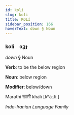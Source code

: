 ```yaml
---
id: koli
slug: koli
title: KOLİ
sidebar_position: 166
hoverText: down § Noun
---
```


### koli&emsp;<span kind="abugida">ɔʓɟ</span>

*down* **§** Noun

**Verb**: to be the below region

**Noun**: below region

**Modifier**: below/down

Marathi खाली khālī [kʰäː.liː]

*Indo-Iranian Language Family*